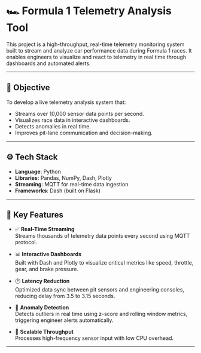 # 🏎️ Formula 1 Telemetry Analysis Tool

This project is a high-throughput, real-time telemetry monitoring system built to stream and analyze car performance data during Formula 1 races. It enables engineers to visualize and react to telemetry in real time through dashboards and automated alerts.

---

## 🎯 Objective

To develop a live telemetry analysis system that:
- Streams over 10,000 sensor data points per second.
- Visualizes race data in interactive dashboards.
- Detects anomalies in real time.
- Improves pit-lane communication and decision-making.

---

## ⚙️ Tech Stack

- **Language**: Python  
- **Libraries**: Pandas, NumPy, Dash, Plotly  
- **Streaming**: MQTT for real-time data ingestion  
- **Frameworks**: Dash (built on Flask)

---

## 🚀 Key Features

- ✅ **Real-Time Streaming**  
  Streams thousands of telemetry data points every second using MQTT protocol.

- 📊 **Interactive Dashboards**  
  Built with Dash and Plotly to visualize critical metrics like speed, throttle, gear, and brake pressure.

- 🕐 **Latency Reduction**  
  Optimized data sync between pit sensors and engineering consoles, reducing delay from 3.5 to 3.15 seconds.

- 🚨 **Anomaly Detection**  
  Detects outliers in real time using z-score and rolling window metrics, triggering engineer alerts automatically.

- 🔄 **Scalable Throughput**  
  Processes high-frequency sensor input with low CPU overhead.

---
